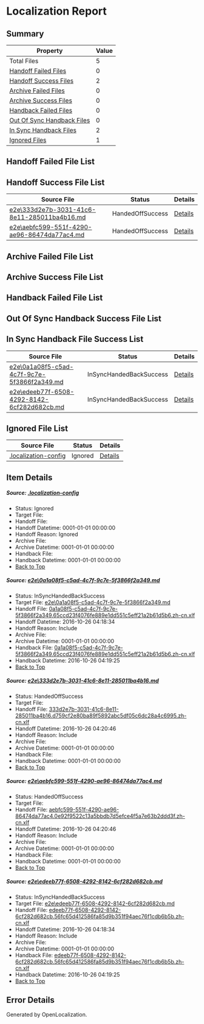 # <a name='report-top'></a> Localization Report

## Summary
 Property | Value 
 -------- | ----- 
 Total Files | 5
[ Handoff Failed Files ](#handoff-failed-list)| 0
[ Handoff Success Files ](#handoff-success-list)| 2
[ Archive Failed Files ](#archive-failed-list)| 0
[ Archive Success Files ](#archive-success-list)| 0
[ Handback Failed Files ](#handback-failed-list)| 0
[ Out Of Sync Handback Files ](#outofsync-handback-success-list)| 0
[ In Sync Handback Files ](#insync-handback-success-list)| 2
[ Ignored Files ](#ignored-list)| 1

## <a name='handoff-failed-list'></a> Handoff Failed File List

## <a name='handoff-success-list'></a> Handoff Success File List
 Source File | Status | Details 
 ----------- | ------ | ------- 
 [e2e\333d2e7b-3031-41c6-8e11-285011ba4b16.md](https://github.com/OpenLocalizationTestOrg/ol-test0/blob/05e92bfd6525727c55e187c04543f7e03c4bbf58/e2e/333d2e7b-3031-41c6-8e11-285011ba4b16.md) | HandedOffSuccess | [Details](#a46332ec6ab816d0630114005992f7219cbcf1ff2)
 [e2e\aebfc599-551f-4290-ae96-86474da77ac4.md](https://github.com/OpenLocalizationTestOrg/ol-test0/blob/05e92bfd6525727c55e187c04543f7e03c4bbf58/e2e/aebfc599-551f-4290-ae96-86474da77ac4.md) | HandedOffSuccess | [Details](#7b2fd5b329773d4490e48dcdc79132d937ab1d693)

## <a name='archive-failed-list'></a> Archive Failed File List

## <a name='archive-success-list'></a> Archive Success File List

## <a name='handback-failed-list'></a> Handback Failed File List

## <a name='outofsync-handback-success-list'></a> Out Of Sync Handback Success File List

## <a name='insync-handback-success-list'></a> In Sync Handback File Success List
 Source File | Status | Details 
 ----------- | ------ | ------- 
 [e2e\0a1a08f5-c5ad-4c7f-9c7e-5f3866f2a349.md](https://github.com/OpenLocalizationTestOrg/ol-test0/blob/5b9a35c552450807fb9f19dc31ddf82fa8dbf450/e2e/0a1a08f5-c5ad-4c7f-9c7e-5f3866f2a349.md) | InSyncHandedBackSuccess | [Details](#0d3c3774f276e90d3afd4c405c5f34c2569397c21)
 [e2e\edeeb77f-6508-4292-8142-6cf282d682cb.md](https://github.com/OpenLocalizationTestOrg/ol-test0/blob/5b9a35c552450807fb9f19dc31ddf82fa8dbf450/e2e/edeeb77f-6508-4292-8142-6cf282d682cb.md) | InSyncHandedBackSuccess | [Details](#ed901f4eb627970fa41f1a372df31e8e0e763ab24)

## <a name='ignored-list'></a> Ignored File List
 Source File | Status | Details 
 ----------- | ------ | ------- 
 [.localization-config](https://github.com/OpenLocalizationTestOrg/ol-test0/blob/05e92bfd6525727c55e187c04543f7e03c4bbf58/.localization-config) | Ignored | [Details](#c268a05ecaa7ec85942ed632c29928ee5bd6da8d0)

## Item Details
##### <a name='c268a05ecaa7ec85942ed632c29928ee5bd6da8d0'></a> Source: [.localization-config](https://github.com/OpenLocalizationTestOrg/ol-test0/blob/05e92bfd6525727c55e187c04543f7e03c4bbf58/.localization-config)
* Status: Ignored
* Target File: 
* Handoff File: 
* Handoff Datetime: 0001-01-01 00:00:00
* Handoff Reason: Ignored
* Archive File: 
* Archive Datetime: 0001-01-01 00:00:00
* Handback File: 
* Handback Datetime: 0001-01-01 00:00:00
* [Back to Top](#report-top)

##### <a name='0d3c3774f276e90d3afd4c405c5f34c2569397c21'></a> Source: [e2e\0a1a08f5-c5ad-4c7f-9c7e-5f3866f2a349.md](https://github.com/OpenLocalizationTestOrg/ol-test0/blob/5b9a35c552450807fb9f19dc31ddf82fa8dbf450/e2e/0a1a08f5-c5ad-4c7f-9c7e-5f3866f2a349.md)
* Status: InSyncHandedBackSuccess
* Target File: [e2e\0a1a08f5-c5ad-4c7f-9c7e-5f3866f2a349.md](https://github.com/OpenLocalizationTestOrg/ol-test0-zhcn/blob/a6b6ab7b02cb4d36da3d5f30e28f4efd3c3d1082/e2e/0a1a08f5-c5ad-4c7f-9c7e-5f3866f2a349.md)
* Handoff File: [0a1a08f5-c5ad-4c7f-9c7e-5f3866f2a349.65ccd23f4076fe889e1dd551c5eff21a2b61d5b6.zh-cn.xlf](https://github.com/OpenLocalizationTestOrg/ol-test0-handoff/blob/63dfd8a0615982260c5c3001f4373b1fa970367d/ol-handoff/OpenLocalizationTestOrg/ol-test0-zhcn/shujia/ht/0a1a08f5-c5ad-4c7f-9c7e-5f3866f2a349.65ccd23f4076fe889e1dd551c5eff21a2b61d5b6.zh-cn.xlf)
* Handoff Datetime: 2016-10-26 04:18:34
* Handoff Reason: Include
* Archive File: 
* Archive Datetime: 0001-01-01 00:00:00
* Handback File: [0a1a08f5-c5ad-4c7f-9c7e-5f3866f2a349.65ccd23f4076fe889e1dd551c5eff21a2b61d5b6.zh-cn.xlf](https://github.com/OpenLocalizationTestOrg/ol-test0-handback/blob/627464b512bf74b9b171feb32e1d2062eab3273f/ol-handback/OpenLocalizationTestOrg/ol-test0-zhcn/shujia/ht/0a1a08f5-c5ad-4c7f-9c7e-5f3866f2a349.65ccd23f4076fe889e1dd551c5eff21a2b61d5b6.zh-cn.xlf)
* Handback Datetime: 2016-10-26 04:19:25
* [Back to Top](#report-top)

##### <a name='a46332ec6ab816d0630114005992f7219cbcf1ff2'></a> Source: [e2e\333d2e7b-3031-41c6-8e11-285011ba4b16.md](https://github.com/OpenLocalizationTestOrg/ol-test0/blob/05e92bfd6525727c55e187c04543f7e03c4bbf58/e2e/333d2e7b-3031-41c6-8e11-285011ba4b16.md)
* Status: HandedOffSuccess
* Target File: 
* Handoff File: [333d2e7b-3031-41c6-8e11-285011ba4b16.d759cf2e80ba89f5892abc5df05c6dc28a4c6995.zh-cn.xlf](https://github.com/OpenLocalizationTestOrg/ol-test0-handoff/blob/4443052347ca06b6952612a988e8d05e29798b14/ol-handoff/OpenLocalizationTestOrg/ol-test0-zhcn/shujia/high/333d2e7b-3031-41c6-8e11-285011ba4b16.d759cf2e80ba89f5892abc5df05c6dc28a4c6995.zh-cn.xlf)
* Handoff Datetime: 2016-10-26 04:20:46
* Handoff Reason: Include
* Archive File: 
* Archive Datetime: 0001-01-01 00:00:00
* Handback File: 
* Handback Datetime: 0001-01-01 00:00:00
* [Back to Top](#report-top)

##### <a name='7b2fd5b329773d4490e48dcdc79132d937ab1d693'></a> Source: [e2e\aebfc599-551f-4290-ae96-86474da77ac4.md](https://github.com/OpenLocalizationTestOrg/ol-test0/blob/05e92bfd6525727c55e187c04543f7e03c4bbf58/e2e/aebfc599-551f-4290-ae96-86474da77ac4.md)
* Status: HandedOffSuccess
* Target File: 
* Handoff File: [aebfc599-551f-4290-ae96-86474da77ac4.0e92f9522c13a5bbdb7d5efce4f5a7e63b2ddd3f.zh-cn.xlf](https://github.com/OpenLocalizationTestOrg/ol-test0-handoff/blob/4443052347ca06b6952612a988e8d05e29798b14/ol-handoff/OpenLocalizationTestOrg/ol-test0-zhcn/shujia/high/aebfc599-551f-4290-ae96-86474da77ac4.0e92f9522c13a5bbdb7d5efce4f5a7e63b2ddd3f.zh-cn.xlf)
* Handoff Datetime: 2016-10-26 04:20:46
* Handoff Reason: Include
* Archive File: 
* Archive Datetime: 0001-01-01 00:00:00
* Handback File: 
* Handback Datetime: 0001-01-01 00:00:00
* [Back to Top](#report-top)

##### <a name='ed901f4eb627970fa41f1a372df31e8e0e763ab24'></a> Source: [e2e\edeeb77f-6508-4292-8142-6cf282d682cb.md](https://github.com/OpenLocalizationTestOrg/ol-test0/blob/5b9a35c552450807fb9f19dc31ddf82fa8dbf450/e2e/edeeb77f-6508-4292-8142-6cf282d682cb.md)
* Status: InSyncHandedBackSuccess
* Target File: [e2e\edeeb77f-6508-4292-8142-6cf282d682cb.md](https://github.com/OpenLocalizationTestOrg/ol-test0-zhcn/blob/a6b6ab7b02cb4d36da3d5f30e28f4efd3c3d1082/e2e/edeeb77f-6508-4292-8142-6cf282d682cb.md)
* Handoff File: [edeeb77f-6508-4292-8142-6cf282d682cb.56fc65d412586fa85d9b351f94aec76f1cdb6b5b.zh-cn.xlf](https://github.com/OpenLocalizationTestOrg/ol-test0-handoff/blob/63dfd8a0615982260c5c3001f4373b1fa970367d/ol-handoff/OpenLocalizationTestOrg/ol-test0-zhcn/shujia/ht/edeeb77f-6508-4292-8142-6cf282d682cb.56fc65d412586fa85d9b351f94aec76f1cdb6b5b.zh-cn.xlf)
* Handoff Datetime: 2016-10-26 04:18:34
* Handoff Reason: Include
* Archive File: 
* Archive Datetime: 0001-01-01 00:00:00
* Handback File: [edeeb77f-6508-4292-8142-6cf282d682cb.56fc65d412586fa85d9b351f94aec76f1cdb6b5b.zh-cn.xlf](https://github.com/OpenLocalizationTestOrg/ol-test0-handback/blob/627464b512bf74b9b171feb32e1d2062eab3273f/ol-handback/OpenLocalizationTestOrg/ol-test0-zhcn/shujia/ht/edeeb77f-6508-4292-8142-6cf282d682cb.56fc65d412586fa85d9b351f94aec76f1cdb6b5b.zh-cn.xlf)
* Handback Datetime: 2016-10-26 04:19:25
* [Back to Top](#report-top)


## Error Details

Generated by OpenLocalization.
